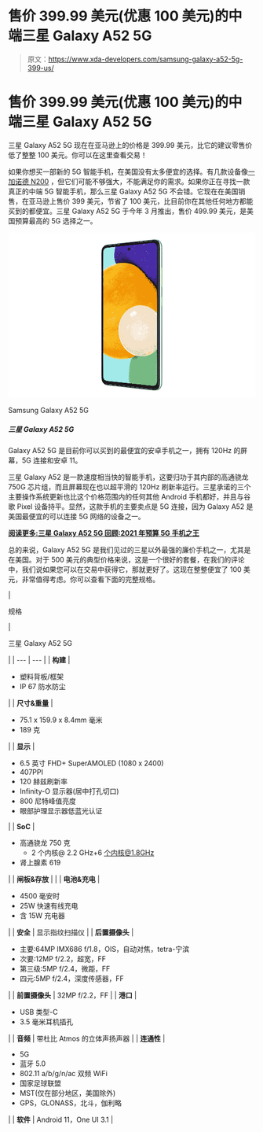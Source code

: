 # 售价 399.99 美元(优惠 100 美元)的中端三星 Galaxy A52 5G

> 原文：<https://www.xda-developers.com/samsung-galaxy-a52-5g-399-us/>

# 售价 399.99 美元(优惠 100 美元)的中端三星 Galaxy A52 5G

三星 Galaxy A52 5G 现在在亚马逊上的价格是 399.99 美元，比它的建议零售价低了整整 100 美元。你可以在这里查看交易！

如果你想买一部新的 5G 智能手机，在美国没有太多便宜的选择。有几款设备像[一加诺德 N200](https://www.xda-developers.com/t-mobile-free-5g-phone-oneplus-nord-200/) ，但它们可能不够强大，不能满足你的需求。如果你正在寻找一款真正的中端 5G 智能手机，那么三星 Galaxy A52 5G 不会错。它现在在美国销售，在亚马逊上售价 399 美元，节省了 100 美元，比目前你在其他任何地方都能买到的都便宜。三星 Galaxy A52 5G 于今年 3 月推出，售价 499.99 美元，是美国预算最高的 5G 选择之一。

 <picture>![The Galaxy A52 5G is one of the best budget Android phones you can buy right now and it's even cheaper for Black Friday, packing a 120Hz screen, 5G connectivity, and Android 11.](img/ac39a7c97d4c520811cd5532270c3d27.png)</picture> 

Samsung Galaxy A52 5G

##### 三星 Galaxy A52 5G

Galaxy A52 5G 是目前你可以买到的最便宜的安卓手机之一，拥有 120Hz 的屏幕，5G 连接和安卓 11。

三星 Galaxy A52 是一款速度相当快的智能手机，这要归功于其内部的高通骁龙 750G 芯片组，而且屏幕现在也以超平滑的 120Hz 刷新率运行。三星承诺的三个主要操作系统更新也比这个价格范围内的任何其他 Android 手机都好，并且与谷歌 Pixel 设备持平。显然，这款手机的主要卖点是 5G 连接，因为 Galaxy A52 是美国最便宜的可以连接 5G 网络的设备之一。

**[阅读更多:三星 Galaxy A52 5G 回顾:2021 年预算 5G 手机之王](https://www.xda-developers.com/samsung-galaxy-a52-5g-review/)**

总的来说，Galaxy A52 5G 是我们见过的三星以外最强的廉价手机之一，尤其是在美国。对于 500 美元的典型价格来说，这是一个很好的套餐，在我们的评论中，我们说如果您可以在交易中获得它，那就更好了。这现在整整便宜了 100 美元，非常值得考虑。你可以查看下面的完整规格。

| 

规格

 | 

三星 Galaxy A52 5G

 |
| --- | --- |
| **构建** | 

*   塑料背板/框架
*   IP 67 防水防尘

 |
| **尺寸&重量** | 

*   75.1 x 159.9 x 8.4mm 毫米
*   189 克

 |
| **显示** | 

*   6.5 英寸 FHD+ SuperAMOLED (1080 x 2400)
*   407PPI
*   120 赫兹刷新率
*   Infinity-O 显示器(居中打孔切口)
*   800 尼特峰值亮度
*   眼部护理显示器低蓝光认证

 |
| **SoC** | 

*   高通骁龙 750 克
    *   2 个内核@ 2.2 GHz+6 个内核@1.8GHz
*   肾上腺素 619

 |
| **闸板&存放** |  |
| **电池&充电** | 

*   4500 毫安时
*   25W 快速有线充电
*   含 15W 充电器

 |
| **安全** | 显示指纹扫描仪 |
| **后置摄像头** | 

*   主要:64MP IMX686 f/1.8，OIS，自动对焦，tetra-宁滨
*   次要:12MP f/2.2，超宽，FF
*   第三级:5MP f/2.4，微距，FF
*   四元:5MP f/2.4，深度传感器，FF

 |
| **前置摄像头** | 32MP f/2.2，FF |
| **港口** | 

*   USB 类型-C
*   3.5 毫米耳机插孔

 |
| **音频** | 带杜比 Atmos 的立体声扬声器 |
| **连通性** | 

*   5G
*   蓝牙 5.0
*   802.11 a/b/g/n/ac 双频 WiFi
*   国家足球联盟
*   MST(仅在部分地区，美国除外)
*   GPS，GLONASS，北斗，伽利略

 |
| **软件** | Android 11，One UI 3.1 |